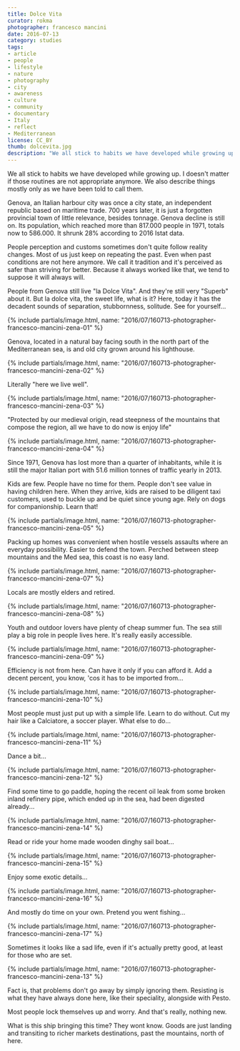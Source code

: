 ```yaml
---
title: Dolce Vita
curator: rokma
photographer: francesco mancini
date: 2016-07-13
category: studies
tags:
- article
- people
- lifestyle
- nature
- photography
- city
- awareness
- culture
- community
- documentary
- Italy
- reflect
- Mediterranean
license: CC_BY
thumb: dolcevita.jpg
description: "We all stick to habits we have developed while growing up. I doesn't matter if those routines are not appropriate anymore. We also describe things mostly only as we have been told to call them. Genova, an Italian harbour city was once a city state, 700 years later, it is just a forgotten provincial town of little relevance, besides tonnage. Genova decline is still on. Its population, which reached more than 817.000 people in 1971, totals now to 586.000. "
---
```



We all stick to habits we have developed while growing up. I doesn't matter if those routines are not appropriate anymore. We also describe things mostly only as we have been told to call them.

Genova, an Italian harbour city was once a city state, an independent republic based on maritime trade. 700 years later, it is just a forgotten provincial town of little relevance, besides tonnage. Genova decline is still on. Its population, which reached more than 817.000 people in 1971, totals now to 586.000. It shrunk 28% according to 2016 Istat data.

People perception and customs sometimes don't quite follow reality changes. Most of us just keep on repeating the past. Even when past conditions are not here anymore. We call it tradition and it's perceived as safer than striving for better. Because it always worked like that, we tend to suppose it will always will.

People from Genova still live "la Dolce Vita". And they're still very "Superb" about it. But la dolce vita, the sweet life, what is it? Here, today it has the decadent sounds of separation, stubbornness, solitude. See for yourself...



{% include partials/image.html, name: "2016/07/160713-photographer-francesco-mancini-zena-01" %}

Genova, located in a natural bay facing south in the north part of the Mediterranean sea, is and old city grown around his lighthouse.

{% include partials/image.html, name: "2016/07/160713-photographer-francesco-mancini-zena-02" %}

Literally "here we live well".

{% include partials/image.html, name: "2016/07/160713-photographer-francesco-mancini-zena-03" %}

"Protected by our medieval origin, read steepness of the mountains that compose the region, all we have to do now is enjoy life"

{% include partials/image.html, name: "2016/07/160713-photographer-francesco-mancini-zena-04" %}

Since 1971, Genova has lost more than a quarter of inhabitants, while it is still the major Italian port with 51.6 million tonnes of traffic yearly in 2013.

Kids are few. People have no time for them. People don't see value in having children here. When they arrive, kids are raised to be diligent taxi customers, used to buckle up and be quiet since young age. Rely on dogs for companionship. Learn that!

{% include partials/image.html, name: "2016/07/160713-photographer-francesco-mancini-zena-05" %}

Packing up homes was convenient when hostile vessels assaults where an everyday possibility. Easier to defend the town. Perched between steep mountains and the Med sea, this coast is no easy land.

{% include partials/image.html, name: "2016/07/160713-photographer-francesco-mancini-zena-07" %}

Locals are mostly elders and retired.

{% include partials/image.html, name: "2016/07/160713-photographer-francesco-mancini-zena-08" %}

Youth and outdoor lovers have plenty of cheap summer fun. The sea still play a big role in people lives here. It's really easily accessible.

{% include partials/image.html, name: "2016/07/160713-photographer-francesco-mancini-zena-09" %}

Efficiency is not from here. Can have it only if you can afford it. Add a decent percent, you know, 'cos it has to be imported from...

{% include partials/image.html, name: "2016/07/160713-photographer-francesco-mancini-zena-10" %}

Most people must just put up with a simple life. Learn to do without. Cut my hair like a Calciatore, a soccer player. What else to do...

{% include partials/image.html, name: "2016/07/160713-photographer-francesco-mancini-zena-11" %}

Dance a bit...

{% include partials/image.html, name: "2016/07/160713-photographer-francesco-mancini-zena-12" %}

Find some time to go paddle, hoping the recent oil leak from some broken inland refinery pipe, which ended up in the sea, had been digested already...

{% include partials/image.html, name: "2016/07/160713-photographer-francesco-mancini-zena-14" %}

Read or ride your home made wooden dinghy sail boat...

{% include partials/image.html, name: "2016/07/160713-photographer-francesco-mancini-zena-15" %}

Enjoy some exotic details...

{% include partials/image.html, name: "2016/07/160713-photographer-francesco-mancini-zena-16" %}

And mostly do time on your own. Pretend you went fishing...

{% include partials/image.html, name: "2016/07/160713-photographer-francesco-mancini-zena-17" %}

Sometimes it looks like a sad life, even if it's actually pretty good, at least for those who are set.

{% include partials/image.html, name: "2016/07/160713-photographer-francesco-mancini-zena-13" %}

Fact is, that problems don't go away by simply ignoring them. Resisting is what they have always done here, like their speciality, alongside with Pesto.

Most people lock themselves up and worry. And that's really, nothing new.

What is this ship bringing this time? They wont know. Goods are just landing and transiting to richer markets destinations, past the mountains, north of here.
